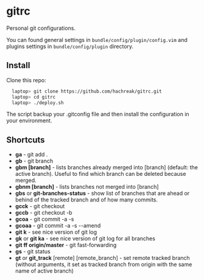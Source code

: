 gitrc
=====

Personal git configurations.

You can found general settings in `bundle/config/plugin/config.vim`
and plugins settings in `bundle/config/plugin` directory.


Install
-------

Clone this repo:

```bash
  laptop> git clone https://github.com/hachreak/gitrc.git
  laptop> cd gitrc
  laptop> ./deploy.sh
```

The script backup your .gitconfig file and then install the
configuration in your environment.


Shortcuts
-------------------------
* **ga** - git add .
* **gb** - git branch
* **gbm [branch]** - lists branches already merged into [branch] (default: the active branch). Useful to find which branch can be deleted because merged.
* **gbnm [branch]** - lists branches not merged into [branch]
* **gbs** or **git-branches-status** - show list of branches that are ahead or behind of the tracked branch and of how many commits.
* **gcck** - git checkout
* **gccb** - git checkout -b
* **gcoa** - git commit -a -s
* **gcoaa** - git commit -a -s --amend
* **git k** - see nice version of git log
* **gk** or **git ka** - see nice version of git log for all branches
* **git ff origin/master** - git fast-forwarding
* **gs** - git status
* **gt** or **git_track** [remote] [remote_branch] - set remote tracked branch (without arguments, it set as tracked branch from origin with the same name of active branch)
